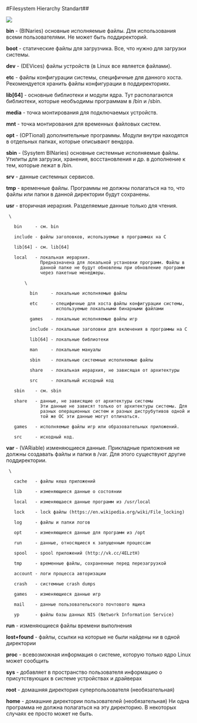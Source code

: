 #Filesystem Hierarchy Standart##

![](https://d37djvu3ytnwxt.cloudfront.net/asset-v1:LinuxFoundationX+LFS101x.2+1T2015+type@asset+block/chapter03_flowchart_scr05.jpg)

**bin**        - (BINaries) основные исполняемые файлы. Для использования всеми
                  пользователями. Не может быть поддиректорий.

**boot**       - статические файлы для загрузчика. Все, что нужно для загрузки
                  системы.

**dev**        - (DEVices) файлы устройств (в Linux все является файлами).

**etc**        - файлы конфигурации системы, специфичные для данного хоста.
                  Рекомендуется хранить файлы конфигурации в поддиректориях.

**lib[64]**    - основные библиотеки и модули ядра. Тут располагаются
                  библиотеки, которые необъодимы программам в /bin и /sbin.

**media**      - точка монтирования для подключаемых устройств.

**mnt**        - точка монтирования для временных файловых систем.

**opt**        - (OPTional) дополнительные программы. Модули внутри находятся
                  в отдельных папках, которые описывают вендора.

**sbin**       - (Sysytem BINaries) основные системные исполняемые файлы.
                  Утилиты для загрузки, хранения, восстановления и др. в
                  дополнение к тем, которые лежат в /bin.

**srv**        - данные системных сервисов.

**tmp**        - временные файлы. Программы не должны полагаться на то, что
                  файлы или папки в данной директории будут сохранены.

**usr**        - вторичная иерархия. Разделяемые данные только для чтения.

     \

       bin     - см. bin

       include - файлы заголовков, используемые в программах на C

       lib[64] - см. lib[64]

       local   - локальная иерархия.
                 Предназначена для локальной установки программ. Файлы в
                 данной папке не будут обновлены при обновление программ
                 через пакетные менеджеры.

           \

             bin     - локальные исполняемые файлы

             etc     - специфичные для хоста файлы конфигурации системы,
                       используемые локальными бинарными файлами

             games   - локальные исполняемые файлы игр

             include - локальные заголовки для включения в программы на C

             lib[64] - локальные библиотеки

             man     - локальные мануалы

             sbin    - локальные системные исполняемые файлы

             share   - локальная иерархия, не зависящая от архитектуры

             src     - локальный исходный код

       sbin    - см. sbin

       share   - данные, не зависящие от архитектуры системы
                 Эти данные не зависят только от архитектуры системы. Для
                 разных операционных систем и разных диструбутивов одной и
                 той же ОС эти данные могут отличаться.

       games   - исполняемые файлы игр или образовательных приложений.

       src     - исходный код.

**var**        - (VARiable) изменяющиеся данные. Прикладные приложения не
              должны создавать файлы и папки в /var. Для этого существуют
              другие поддиректории.

     \

       cache   - файлы кеша приложений

       lib     - изменяющиеся данные о состоянии

       local   - изменяющаеся данные программ из /usr/local

       lock    - lock файлы (https://en.wikipedia.org/wiki/File_locking)

       log     - файлы и папки логов

       opt     - изменяющиеся данные для программ из /opt

       run     - данные, относящиеся к запущенным процессам

       spool   - spool приложений (http://vk.cc/4ELztH)

       tmp     - временные файлы, сохраненные перед перезагрузкой

       account - логи процесса авторизации

       crash   - системные crash dumps

       games   - изменяющиеся данные игр

       mail    - данные пользовательского почтового ящика

       yp      - файлы базы данных NIS (Network Information Service)

**run**        - изменяющиеся файлы времени выполнения

**lost+found** - файлы, ссылки на которые не были найдены ни в одной директории

**proc**       - всевозможная информация о системе, которую только ядро Linux
                  может сообщить

**sys**        - добавляет в пространство пользователя информацию о присутствующих
                  в системе устройствах и драйверах

**root**       - домашняя директория суперпользователя (необязательная)

**home**       - домашние директории пользователей (необязательная)
                  Ни одна программа не должна полагаться на эту директорию. В
                  некоторых случаях ее просто может не быть.

